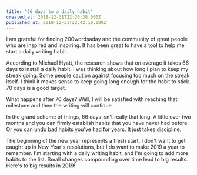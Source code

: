 ```yaml
---
title: "66 days to a daily habit"
created_at: 2018-12-31T22:26:38.000Z
published_at: 2018-12-31T22:42:19.000Z
---
```

I am grateful for finding 200wordsaday and the community of great people who are inspired and inspiring. It has been great to have a tool to help me start a daily writing habit. 

According to Michael Hyatt, the research shows that on average it takes 66 days to install a daily habit. I was thinking about how long I plan to keep my streak going. Some people caution against focusing too much on the streak itself. I think it makes sense to keep going long enough for the habit to stick. 70 days is a good target.

What happens after 70 days? Well, I will be satisfied with reaching that milestone and then the writing will continue. 

In the grand scheme of things, 66 days isn't really that long. A little over two months and you can firmly establish habits that you have never had before. Or you can undo bad habits you've had for years. It just takes discipline.

The beginning of the new year represents a fresh start. I don't want to get caught up in New Year's resolutions, but I do want to make 2019 a year to remember. I'm starting with a daily writing habit, and I'm going to add more habits to the list. Small changes compounding over time lead to big results. Here's to big results in 2019!
